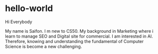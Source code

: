# hello-world

Hi Everybody

My name is Saifon.  I m new to CS50. My background in Marketing where i learn to manage SEO and Digital site for commercial. I am interested in AI. Therefore, knowing and understanding the fundamental of Computer Science is become a new challenging. 
